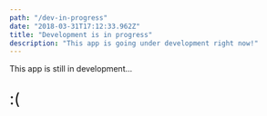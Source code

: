 ```yaml
---
path: "/dev-in-progress"
date: "2018-03-31T17:12:33.962Z"
title: "Development is in progress"
description: "This app is going under development right now!"
---
```


This app is still in development...

<p style="font-size: 21pt;">:(</p>